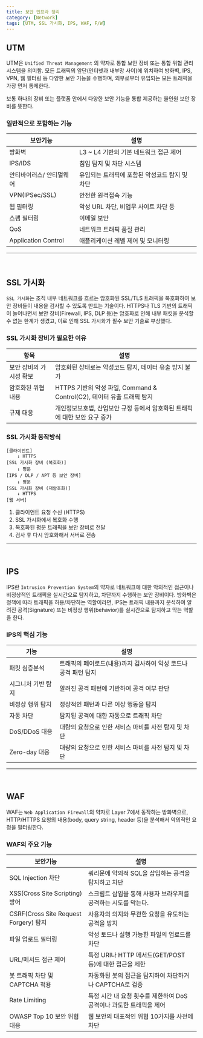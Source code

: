 ```yaml
---
title: 보안 인프라 정리
category: [Network]
tags: [UTM, SSL 가시화, IPS, WAF, F/W]
---
```


## UTM 

UTM은 `Unified Threat Management` 의 약자로 통합 보안 장비 또는 통합 위협 관리 시스템을 의미함. 모든 트래픽의 앞단(인터넷과 내부망 사이)에 위치하여 방화벽, IPS, VPN, 웹 필터링 등 다양한 보안 기능을 수행하며, 외부로부터 유입되는 모든 트래픽을 가장 먼저 통제한다.

보통 하나의 장비 또는 플랫폼 안에서 다양한 보안 기능을 통합 제공하는 올인원 보안 장비를 뜻한다.

### 일반적으로 포함하는 기능

| 보안기능                 | 설명                                           |
| ------------------------ | ---------------------------------------------- |
| 방화벽                   | L3 ~ L4 기반의 기본 네트워크 접근 제어         |
| IPS/IDS                  | 침입 탐지 및 차단 시스템                       |
| 안티바이러스/ 안티멀웨어 | 유입되는 트래픽에 포함된 악성코드 탐지 및 차단 |
| VPN(IPSec/SSL)           | 안전한 원격접속 기능                           |
| 웹 필터링                | 악성 URL 차단, 비업무 사이트 차단 등           |
| 스팸 필터링              | 이메일 보안                                    |
| QoS                      | 네트워크 트래픽 품질 관리                      |
| Application Control      | 애플리케이션 레벨 제어 및 모니터링             |


---

<br>

## SSL 가시화

`SSL 가시화`는 조직 내부 네트워크를 흐르는 암호화된 SSL/TLS 트래픽을 복호화하여 보안 장비들이 내용을 검사할 수 있도록 만드는 기술이다.  HTTPS나 TLS 기반의 트래픽이 늘어나면서 보안 장비(Firewall, IPS, DLP 등)는 암호화로 인해 내부 패킷을 분석할 수 없는 한계가 생겼고, 이로 인해 SSL 가시화가 필수 보안 기술로 부상했다.

### SSL 가시화 장비가 필요한 이유

| 항목                    | 설명                                                                       |
| ----------------------- | -------------------------------------------------------------------------- |
| 보안 장비의 가시성 확보 | 암호화된 상태로는 악성코드 탐지, 데이터 유출 방지 불가                     |
| 암호화된 위협 내용      | HTTPS 기반의 악성 파일, Command & Control(C2), 데이터 유출 트래픽 탐지     |
| 규제 대응               | 개인정보보호법, 산업보안 규정 등에서 암호화된 트래픽에 대한 보안 요구 증가 |

### SSL 가시화 동작방식

```
[클라이언트]
    ↓ HTTPS
[SSL 가시화 장비 (복호화)]
    ↓ 평문
[IPS / DLP / APT 등 보안 장비]
    ↓ 평문
[SSL 가시화 장비 (재암호화)]
    ↓ HTTPS
[웹 서버]
```

1. 클라이언트 요청 수신 (HTTPS)
2. SSL 가시화에서 복호화 수행
3. 복호화된 평문 트래픽을 보안 장비로 전달
4. 검사 후 다시 암호화해서 서버로 전송

---

<br>

## IPS

IPS란 `Intrusion Prevention System`의 약자로 네트워크에 대한 악의적인 접근이나 비정상적인 트래픽을 실시간으로 탐지하고, 차단까지 수행하는 보안 장비이다. 방화벽은 정책에 따라 트래픽을 허용/차단하는 역할이라면, IPS는 트래픽 내용까지 분석하여 알려진 공격(Signature) 또는 비정상 행위(behavior)를 실시간으로 탐지하고 막는 역할을 한다.

### IPS의 핵심 기능

| 기능               | 설명                                                            |
| ------------------ | --------------------------------------------------------------- |
| 패킷 심층분석      | 트래픽의 페이로드(내용)까지 검사하여 악성 코드나 공격 패턴 탐지 |
| 시그니처 기반 탐지 | 알려진 공격 패턴에 기반하여 공격 여부 판단                      |
| 비정상 행위 탐지   | 정상적인 패턴과 다른 이상 행동을 탐지                           |
| 자동 차단          | 탐지된 공격에 대한 자동으로 트래픽 차단                         |
| DoS/DDoS 대응      | 대량의 요청으로 인한 서비스 마비를 사전 탐지 및 차단            |
| Zero-day 대응      | 대량의 요청으로 인한 서비스 마비를 사전 탐지 및 차단            |

---

<br>

## WAF

WAF는 `Web Application Firewall`의 약자로 Layer 7에서 동작하는 방화벽으로, HTTP/HTTPS 요청의 내용(body, query string, header 등)을 분석해서 악의적인 요청을 필터링한다.

### WAF의 주요 기능

| 보안기능                              | 설명                                                                |
| ------------------------------------- | ------------------------------------------------------------------- |
| SQL Injection 차단                    | 쿼리문에 악의적 SQL을 삽입하는 공격을 탐지하고 차단                 |
| XSS(Cross Site Scripting) 방어        | 스크립트 삽입을 통해 사용자 브라우저를 공격하는 시도를 막는다.      |
| CSRF(Cross Site Request Forgery) 탐지 | 사용자의 의지와 무관한 요청을 유도하는 공격을 방지                  |
| 파일 업로드 필터링                    | 악성 토드나 실행 가능한 파일의 업로드를 차단                        |
| URL/메서드 접근 제어                  | 특정 URI나 HTTP 메서드(GET/POST 등)에 대한 접근을 제한              |
| 봇 트래픽 차단 및 CAPTCHA 적용        | 자동화된 봇의 접근을 탐지하여 차단하거나 CAPTCHA로 검증             |
| Rate Limiting                         | 특정 시간 내 요청 횟수를 제한하여 DoS 공격이나 과도한 트래픽을 제어 |
| OWASP Top 10 보안 위협 대응           | 웹 보안의 대표적인 위협 10가지를 사전에 차단                        |
